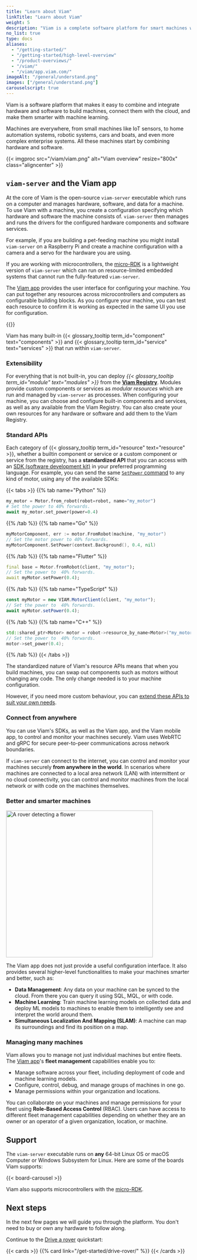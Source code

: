 ```yaml
---
title: "Learn about Viam"
linkTitle: "Learn about Viam"
weight: 5
description: "Viam is a complete software platform for smart machines which provides modular components and services for vision, motion, SLAM, ML, and data management."
no_list: true
type: docs
aliases:
  - "/getting-started/"
  - "/getting-started/high-level-overview"
  - "/product-overviews/"
  - "/viam/"
  - "/viam/app.viam.com/"
imageAlt: "/general/understand.png"
images: ["/general/understand.png"]
carouselscript: true
---
```


Viam is a software platform that makes it easy to combine and integrate hardware and software to build machines, connect them with the cloud, and make them smarter with machine learning.

Machines are everywhere, from small machines like IoT sensors, to home automation systems, robotic systems, cars and boats, and even more complex enterprise systems.
All these machines start by combining hardware and software.

<div>
{{< imgproc src="/viam/viam.png" alt="Viam overview" resize="800x" class="aligncenter" >}}
</div>

## `viam-server` and the Viam app

At the core of Viam is the open-source `viam-server` executable which runs on a computer and manages hardware, software, and data for a machine.
To use Viam with a machine, you create a configuration specifying which hardware and software the machine consists of.
`viam-server` then manages and runs the drivers for the configured hardware components and software services.

For example, if you are building a pet-feeding machine you might install `viam-server` on a Raspberry Pi and create a machine configuration with a camera and a servo for the hardware you are using.

If you are working with microcontrollers, the [micro-RDK](/installation/) is a lightweight version of `viam-server` which can run on resource-limited embedded systems that cannot run the fully-featured `viam-server`.

The [Viam app](https://app.viam.com) provides the user interface for configuring your machine.
You can put together any resources across microcontrollers and computers as configurable building blocks.
As you configure your machine, you can test each resource to confirm it is working as expected in the same UI you use for configuration.

{{<gif webm_src="/test.webm" mp4_src="/test.mp4" alt="Test a camera stream" max-width="600px" class="aligncenter">}}

Viam has many built-in {{< glossary_tooltip term_id="component" text="components" >}} and {{< glossary_tooltip term_id="service" text="services" >}} that run within `viam-server`.

### Extensibility

For everything that is not built-in, you can deploy _{{< glossary_tooltip term_id="module" text="modules" >}}_ from the [**Viam Registry**](/registry/).
Modules provide custom components or services as _modular resources_ which are run and managed by `viam-server` as processes.
When configuring your machine, you can choose and configure built-in components and services, as well as any available from the Viam Registry.
You can also create your own resources for any hardware or software and add them to the Viam Registry.

### Standard APIs

Each category of {{< glossary_tooltip term_id="resource" text="resource" >}}, whether a builtin component or service or a custom component or service from the registry, has a **standardized API** that you can access with an [SDK (software development kit)](/sdks/) in your preferred programming language.
For example, you can send the same [`SetPower` command](/components/motor/#setpower) to any kind of motor, using any of the available SDKs:

{{< tabs >}}
{{% tab name="Python" %}}

```python {class="line-numbers linkable-line-numbers"}
my_motor = Motor.from_robot(robot=robot, name="my_motor")
# Set the power to 40% forwards.
await my_motor.set_power(power=0.4)
```

{{% /tab %}}
{{% tab name="Go" %}}

```go {class="line-numbers linkable-line-numbers"}
myMotorComponent, err := motor.FromRobot(machine, "my_motor")
// Set the motor power to 40% forwards.
myMotorComponent.SetPower(context.Background(), 0.4, nil)
```

{{% /tab %}}
{{% tab name="Flutter" %}}

```dart {class="line-numbers linkable-line-numbers"}
final base = Motor.fromRobot(client, "my_motor");
// Set the power to  40% forwards.
await myMotor.setPower(0.4);
```

{{% /tab %}}
{{% tab name="TypeScript" %}}

```ts {class="line-numbers linkable-line-numbers"}
const myMotor = new VIAM.MotorClient(client, "my_motor");
// Set the power to  40% forwards.
await myMotor.setPower(0.4);
```

{{% /tab %}}
{{% tab name="C++" %}}

```cpp {class="line-numbers linkable-line-numbers"}
std::shared_ptr<Motor> motor = robot->resource_by_name<Motor>("my_motor");
// Set the power to  40% forwards.
motor->set_power(0.4);
```

{{% /tab %}}
{{< /tabs >}}

The standardized nature of Viam's resource APIs means that when you build machines, you can swap out components such as motors without changing any code.
The only change needed is to your machine configuration.

However, if you need more custom behaviour, you can [extend these APIs to suit your own needs](/registry/advanced/create-subtype/).

### Connect from anywhere

You can use Viam's SDKs, as well as the Viam app, and the Viam mobile app, to control and monitor your machines securely.
Viam uses WebRTC and gRPC for secure peer-to-peer communications across network boundaries.

If `viam-server` can connect to the internet, you can control and monitor your machines securely **from anywhere in the world**.
In scenarios where machines are connected to a local area network (LAN) with intermittent or no cloud connectivity, you can control and monitor machines from the local network or with code on the machines themselves.

### Better and smarter machines

<div>
<img src="data-ml.svg" alt="A rover detecting a flower" class="alignright" width="400px" >
</div>

The Viam app does not just provide a useful configuration interface.
It also provides several higher-level functionalities to make your machines smarter and better, such as:

- **Data Management**: Any data on your machine can be synced to the cloud.
  From there you can query it using SQL, MQL, or with code.
- **Machine Learning**: Train machine learning models on collected data and deploy ML models to machines to enable them to intelligently see and interpret the world around them.
- **Simultaneous Localization And Mapping (SLAM)**: A machine can map its surroundings and find its position on a map.

### Managing many machines

Viam allows you to manage not just individual machines but entire fleets.
The [Viam app](https://app.viam.com)'s **fleet management** capabilities enable you to:

- Manage software across your fleet, including deployment of code and machine learning models.
- Configure, control, debug, and manage groups of machines in one go.
- Manage permissions within your organization and locations.

You can collaborate on your machines and manage permissions for your fleet using **Role-Based Access Control** (RBAC).
Users can have access to different fleet management capabilities depending on whether they are an owner or an operator of a given organization, location, or machine.

## Support

The `viam-server` executable runs on **any** 64-bit Linux OS or macOS Computer or Windows Subsystem for Linux.
Here are some of the boards Viam supports:

{{< board-carousel >}}
<br>

Viam also supports microcontrollers with the [micro-RDK](/installation/#install-micro-rdk).

## Next steps

In the next few pages we will guide you through the platform.
You don't need to buy or own any hardware to follow along.

Continue to the [Drive a rover](/get-started/drive-rover/) quickstart:

{{< cards >}}
{{% card link="/get-started/drive-rover/" %}}
{{< /cards >}}

